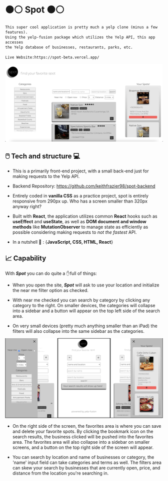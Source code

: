 # ⚫⚪ Spot ⚫⚪

    This super cool application is pretty much a yelp clone (minus a few features). 
    Using the yelp-fusion package which utilizes the Yelp API, this app accesses 
    the Yelp database of businesses, restaurants, parks, etc.

    Live Website:https://spot-beta.vercel.app/

![spot img](spot.png)

## 🖱️ Tech and structure 💻

- This is a primarily front-end project, with a small back-end just for making requests to the Yelp API.
- Backend Repository: https://github.com/keithfrazier98/spot-backend

- Entirely coded in **vanilla CSS** as a practice project, spot is entirely responsive from 290px up. Who has a screen smaller than 320px anyway right?

- Built with **React**, the application utilizes common **React** hooks such as **useEffect** and **useState**, as well as **DOM document and window methods** like **MutationObserver** to manage state as efficiently as possible considering making requests to _not the fastest_ API.

- In a nutshell 🥜 : {**JavaScript, CSS, HTML, React**}

## 📈 Capability

With _**Spot**_ you can do quite a ✋full of things:

- When you open the site, _**Spot**_ will ask to use your location and initialize the near me filter option as checked.

- With near me checked you can search by category by clicking any category to the right. On smaller devices, the categories will collapse into a sidebar and a button will appear on the top left side of the search area.

- On very small devices (pretty much anything smaller than an iPad) the filters will also collapse into the same sidebar as the categories.

![spot all sml](spotSm.png)


- On the right side of the screen, the favorites area is where you can save and delete your favorite spots. By clicking the bookmark icon on the search results, the business clicked will be pushed into the favorites area. The favorites area will also collapse into a sidebar on smaller screens, and a button on the top right side of the screen will appear.

- You can search by location and name of businesses or category, the 'name' input field can take categories and terms as well. The filters area can skew your search by businesses that are currently open, price, and distance from the location you're searching in.
